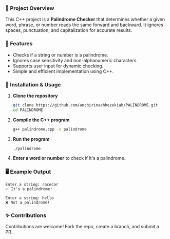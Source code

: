### 📝 Project Overview  
This C++ project is a **Palindrome Checker** that determines whether a given word, phrase, or number reads the same forward and backward. It ignores spaces, punctuation, and capitalization for accurate results.  

### 🚀 Features  
- Checks if a string or number is a palindrome.  
- Ignores case sensitivity and non-alphanumeric characters.  
- Supports user input for dynamic checking.  
- Simple and efficient implementation using C++.  

### 🔧 Installation & Usage  
1. **Clone the repository**  
   ```bash
   git clone https://github.com/anchirinaahhezekiah/PALINDROME.git
   cd PALINDROME
   ```
2. **Compile the C++ program**  
   ```bash
   g++ palindrome.cpp -o palindrome
   ```
3. **Run the program**  
   ```bash
   ./palindrome
   ```
4. **Enter a word or number** to check if it's a palindrome.  

### 🖥 Example Output  
```
Enter a string: racecar  
✅ It's a palindrome!  

Enter a string: hello  
❌ Not a palindrome!  
```


### ✨ Contributions  
Contributions are welcome! Fork the repo, create a branch, and submit a PR.  

